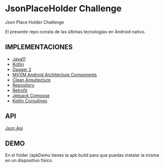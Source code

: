 # JsonPlaceHolder Challenge
Json Place Holder Challenge

El presente repo consta de las últimas tecnologías en Android nativo.

## IMPLEMENTACIONES

* [Java11](https://docs.oracle.com/en/java/javase/11/)
* [Kotlin](https://kotlinlang.org/)
* [Dagger 2](https://github.com/google/dagger)
* [MVVM Android Architecture Components](https://developer.android.com/topic/libraries/architecture)
* [Clean Arquitecture](https://blog.cleancoder.com/uncle-bob/2012/08/13/the-clean-architecture.html)
* [Repository](https://docs.microsoft.com/en-us/dotnet/architecture/microservices/microservice-ddd-cqrs-patterns/infrastructure-persistence-layer-design#:~:text=of%20Work%20patterns.-,The%20Repository%20pattern,from%20the%20domain%20model%20layer)
* [Retrofit](http://square.github.io/retrofit/)
*  [Jetpack Compose](https://developer.android.com/jetpack/compose?hl=es-419)
* [Kotlin Coroutines](https://developer.android.com/kotlin/coroutines)

## API
[Json Api](https://jsonplaceholder.typicode.com/)

## DEMO
En el folder /apkDemo tienes la apk build para que puedas instalar la misma en un dispositivo físico.

